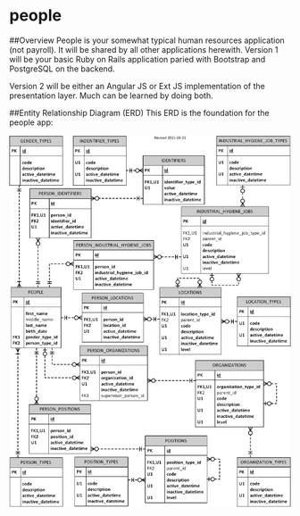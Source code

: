 # people

##Overview
People is your somewhat typical human resources application (not payroll).  It 
will be shared by all other applications herewith.  Version 1 will be your
basic Ruby on Rails application paried with Bootstrap and PostgreSQL on the
backend.

Version 2 will be either an Angular JS or Ext JS implementation of the 
presentation layer.  Much can be learned by doing both.

##Entity Relationship Diagram (ERD)
This ERD is the foundation for the people app:

<img src="./people.png"/>
